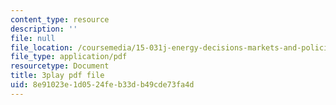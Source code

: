 ```yaml
---
content_type: resource
description: ''
file: null
file_location: /coursemedia/15-031j-energy-decisions-markets-and-policies-spring-2012/8e91023e1d0524feb33db49cde73fa4d_0pB2Wn6fvj4.pdf
file_type: application/pdf
resourcetype: Document
title: 3play pdf file
uid: 8e91023e-1d05-24fe-b33d-b49cde73fa4d
---
```

